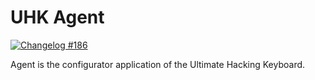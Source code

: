 # UHK Agent

[![Changelog #186](https://img.shields.io/badge/changelog-%23186-lightgrey.svg)](https://changelog.com/186)

Agent is the configurator application of the Ultimate Hacking Keyboard.
